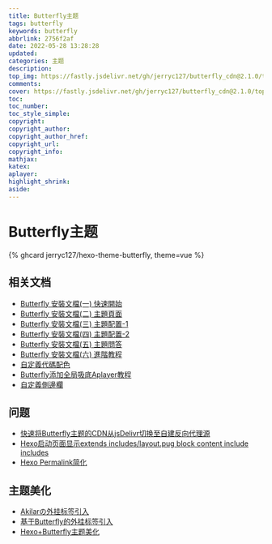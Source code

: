 ```yaml
---
title: Butterfly主题
tags: butterfly
keywords: butterfly
abbrlink: 2756f2af
date: 2022-05-28 13:28:28
updated:
categories: 主题
description:
top_img: https://fastly.jsdelivr.net/gh/jerryc127/butterfly_cdn@2.1.0/top_img/index.jpg
comments:
cover: https://fastly.jsdelivr.net/gh/jerryc127/butterfly_cdn@2.1.0/top_img/index.jpg
toc:
toc_number:
toc_style_simple:
copyright:
copyright_author:
copyright_author_href:
copyright_url:
copyright_info:
mathjax:
katex:
aplayer:
highlight_shrink:
aside:
---
```

# Butterfly主题

[comment]: <> ({% site Butterfly, url=https://butterfly.js.org, screenshot=https://fastly.jsdelivr.net/gh/jerryc127/butterfly_cdn@2.1.0/top_img/index.jpg, avatar=https://butterfly.js.org/img/avatar.png, description=Butterfly主题官网 %})

{% ghcard jerryc127/hexo-theme-butterfly, theme=vue %}

## 相关文档

- [Butterfly 安裝文檔(一) 快速開始](https://butterfly.js.org/posts/21cfbf15/)
- [Butterfly 安裝文檔(二) 主題頁面](https://butterfly.js.org/posts/dc584b87/)
- [Butterfly 安裝文檔(三) 主題配置-1](https://butterfly.js.org/posts/4aa8abbe/)
- [Butterfly 安裝文檔(四) 主題配置-2](https://butterfly.js.org/posts/ceeb73f/)
- [Butterfly 安裝文檔(五) 主題問答](https://butterfly.js.org/posts/98d20436/)
- [Butterfly 安裝文檔(六) 進階教程](https://butterfly.js.org/posts/4073eda/)
- [自定義代碼配色](https://butterfly.js.org/posts/b37b5fe3/)
- [Butterfly添加全局吸底Aplayer教程](https://butterfly.js.org/posts/507c070f/)
- [自定義側邊欄](https://butterfly.js.org/posts/ea33ab97/)

## 问题

- [快速将Butterfly主题的CDN从jsDelivr切换至自建反向代理源](https://cloud.tencent.com/developer/article/1987454)
- [Hexo启动页面显示extends includes/layout.pug block content include includes](https://blog.csdn.net/weixin_44318830/article/details/104884936)
- [Hexo Permalink简化](https://blog.csdn.net/Galahadzhou/article/details/105355733)

## 主题美化

- [Akilarの外挂标签引入](https://akilar.top/posts/615e2dec/#%E5%BC%95%E7%94%A8-note)
- [基于Butterfly的外挂标签引入](https://tzy1997.com/articles/0xiipgum/)
- [Hexo+Butterfly主题美化](https://tzy1997.com/articles/hexo541u/)